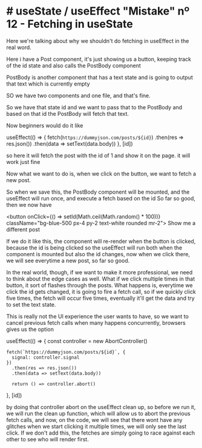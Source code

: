 # # useState / useEffect "Mistake" nº 12 - Fetching in useState 

Here we're talking about why we shouldn't do fetching in useEffect in the real word.

Here i have a Post component, it's just showing us a button, keeping track of the id state and also calls the PostBody
component

PostBody is another component that has a text state and is going to output that text which is currently empty

SO we have two components and one file, and that's fine.

So we have that state id and we want to pass that to the PostBody and based on that id the PostBody will fetch that text.

Now beginners would do it like


useEffect(() => {
  fetch(`https://dummyjson.com/posts/${id}`)
  .then(res => res.json())
  .then(data => setText(data.body))
}, [id])

so here it will fetch the post with the id of 1 and show it on the page. it will work just fine

Now what we want to do is, when we click on the button, we want to fetch a new post.

So when we save this, the PostBody component will be mounted, and the useEffect will run once, and execute a fetch based on the id
So far so good, then we now have

<button
  onClick={() => setId(Math.ceil(Math.random() * 100))}
  className="bg-blue-500 px-4 py-2 text-white rounded mr-2">
  Show me a different post
</button>

<PostBody id={id} />

If we do it like this, the component will re-render when the button is clicked, because the id is being clicked so the useEffect
will run both when the component is mounted but also the id changes, now when we click there, we will see everytime a
new post, so far so good.

In the real world, though, if we want to make it more professional, we need to think about the edge cases as well.
What if we click multiple times in that button, it sort of flashes through the posts. What happens is, everytime we click
the id gets changed, it is going to fire a fetch call, so if we quickly click five times, the fetch will occur five times,
eventually it'll get the data and try to set the text state.

This is really not the UI experience the user wants to have, so we want to cancel previous fetch calls when many happens
concurrently, browsers gives us the option

  useEffect(() => {
    const controller = new AbortController()

    fetch(`https://dummyjson.com/posts/${id}`, {
      signal: controller.signal
    })
      .then(res => res.json())
      .then(data => setText(data.body))

      return () => controller.abort()
  }, [id])

  by doing that controller abort on the useEffect clean up, so before we run it, we will run the clean up function, which will
  allow us to abort the previous fetch calls, and now, on the code, we will see that there wont have any glitches when we
  start clicking it multiple times, we will only see the last click. If we don't add this, the fetches are simply going
  to race against each other to see who will render first.

